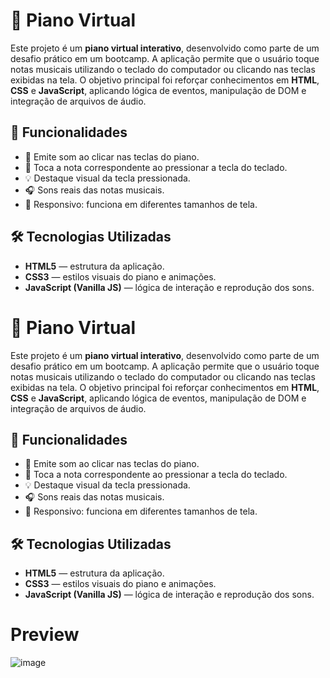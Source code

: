 # 🎹 Piano Virtual

Este projeto é um **piano virtual interativo**, desenvolvido como parte de um desafio prático em um bootcamp. A aplicação permite que o usuário toque notas musicais utilizando o teclado do computador ou clicando nas teclas exibidas na tela. O objetivo principal foi reforçar conhecimentos em **HTML**, **CSS** e **JavaScript**, aplicando lógica de eventos, manipulação de DOM e integração de arquivos de áudio.

## 🚀 Funcionalidades

- 🎼 Emite som ao clicar nas teclas do piano.
- 🎹 Toca a nota correspondente ao pressionar a tecla do teclado.
- 💡 Destaque visual da tecla pressionada.
- 🎧 Sons reais das notas musicais.
- 📱 Responsivo: funciona em diferentes tamanhos de tela.

## 🛠️ Tecnologias Utilizadas

- **HTML5** — estrutura da aplicação.
- **CSS3** — estilos visuais do piano e animações.
- **JavaScript (Vanilla JS)** — lógica de interação e reprodução dos sons.

# 🎹 Piano Virtual

Este projeto é um **piano virtual interativo**, desenvolvido como parte de um desafio prático em um bootcamp. A aplicação permite que o usuário toque notas musicais utilizando o teclado do computador ou clicando nas teclas exibidas na tela. O objetivo principal foi reforçar conhecimentos em **HTML**, **CSS** e **JavaScript**, aplicando lógica de eventos, manipulação de DOM e integração de arquivos de áudio.

## 🚀 Funcionalidades

- 🎼 Emite som ao clicar nas teclas do piano.
- 🎹 Toca a nota correspondente ao pressionar a tecla do teclado.
- 💡 Destaque visual da tecla pressionada.
- 🎧 Sons reais das notas musicais.
- 📱 Responsivo: funciona em diferentes tamanhos de tela.

## 🛠️ Tecnologias Utilizadas

- **HTML5** — estrutura da aplicação.
- **CSS3** — estilos visuais do piano e animações.
- **JavaScript (Vanilla JS)** — lógica de interação e reprodução dos sons.

# Preview

![image](https://github.com/user-attachments/assets/6ab7dbe4-3a87-470a-81c8-22f04215542a)
